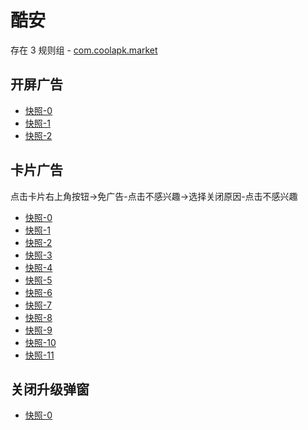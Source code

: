 # 酷安

存在 3 规则组 - [com.coolapk.market](/src/apps/com.coolapk.market.ts)

## 开屏广告

- [快照-0](https://gkd-kit.gitee.io/import/12472612)
- [快照-1](https://gkd-kit.gitee.io/import/12503773)
- [快照-2](https://gkd-kit.gitee.io/import/12917990)

## 卡片广告

点击卡片右上角按钮->免广告-点击不感兴趣->选择关闭原因-点击不感兴趣

- [快照-0](https://gkd-kit.gitee.io/import/12707506)
- [快照-1](https://gkd-kit.gitee.io/import/12642094)
- [快照-2](https://gkd-kit.gitee.io/import/12642148)
- [快照-3](https://gkd-kit.gitee.io/import/12774771)
- [快照-4](https://gkd-kit.gitee.io/import/12707509)
- [快照-5](https://gkd-kit.gitee.io/import/12642132)
- [快照-6](https://gkd-kit.gitee.io/import/12642155)
- [快照-7](https://gkd-kit.gitee.io/import/12774753)
- [快照-8](https://gkd-kit.gitee.io/import/12472633)
- [快照-9](https://gkd-kit.gitee.io/import/12655713)
- [快照-10](https://gkd-kit.gitee.io/import/12660759)
- [快照-11](https://gkd-kit.gitee.io/import/12706437)

## 关闭升级弹窗

- [快照-0](https://gkd-kit.gitee.io/import/12503762)
